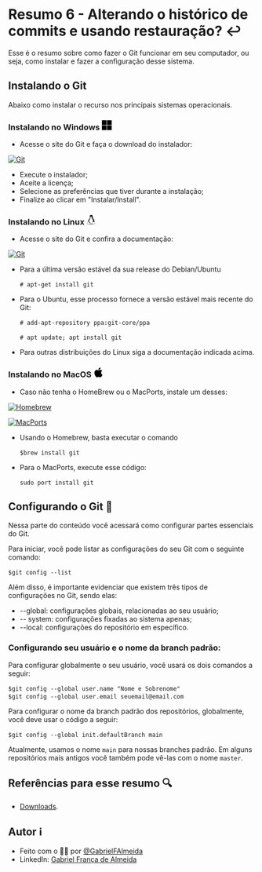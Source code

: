 # Resumo 6 - Alterando o histórico de commits e usando restauração? ↩️
Esse é o resumo sobre como fazer o Git funcionar em seu computador, ou seja, como instalar e fazer a configuração desse sistema.


## Instalando o Git 

Abaixo como instalar o recurso nos principais sistemas operacionais.

### Instalando no Windows <img alt="GitHub" src="./../assets/imagens/windows.png" width="20" height="20">

- Acesse o site do Git e faça o download do instalador:

[![Git](https://img.shields.io/badge/Download-81599F?style=for-the-badge&logo=git&logoColor=%23D9ECFF&logoSize=auto&label=Git&labelColor=81599F&color=3CD4D9)](https://git-scm.com/downloads/win)

- Execute o instalador;
- Aceite a licença;
- Selecione as preferências que tiver durante a instalação;
- Finalize ao clicar em "Instalar/Install".

### Instalando no Linux <img alt="GitHub" src="./../assets/imagens/linux.png" width="20" height="20">

- Acesse o site do Git e confira a documentação:

[![Git](https://img.shields.io/badge/Documentação-81599F?style=for-the-badge&logo=git&logoColor=%23D9ECFF&logoSize=auto&label=Git&labelColor=81599F&color=3CD4D9)](https://git-scm.com/downloads/linux)

- Para a última versão estável da sua release do Debian/Ubuntu

    ```
    # apt-get install git
    ```

- Para o Ubuntu, esse processo fornece a versão estável mais recente do Git:
    ```
    # add-apt-repository ppa:git-core/ppa
    ```

    ```
    # apt update; apt install git
    ```

- Para outras distribuições do Linux siga a documentação indicada acima.

### Instalando no MacOS <img alt="GitHub" src="./../assets/imagens/apple.png" width="20" height="20">

- Caso não tenha o HomeBrew ou o MacPorts, instale um desses:

[![Homebrew](https://img.shields.io/badge/Download-81599F?style=for-the-badge&logo=homebrew&logoColor=%23D9ECFF&logoSize=auto&label=Homebrew&labelColor=81599F&color=3CD4D9
)](https://brew.sh/)


[![MacPorts](https://img.shields.io/badge/Download-81599F?style=for-the-badge&logoColor=%23D9ECFF&logoSize=auto&label=MacPorts&labelColor=81599F&color=3CD4D9)](https://www.macports.org/install.php)

- Usando o Homebrew, basta executar o comando

    ```
    $brew install git
    ```

- Para o MacPorts, execute esse código:

    ```
    sudo port install git
    ```

## Configurando o Git 🔑

Nessa parte do conteúdo você acessará como configurar partes essenciais do Git.

Para iniciar, você pode listar as configurações do seu Git com o seguinte comando:

    $git config --list

Além disso, é importante evidenciar que existem três tipos de configurações no Git, sendo elas:
- --global: configurações globais, relacionadas ao seu usuário;
- -- system: configurações fixadas ao sistema apenas;
- --local: configurações do repositório em específico.

### Configurando seu usuário e o nome da branch padrão:
Para configurar globalmente o seu usuário, você usará os dois comandos a seguir:

    $git config --global user.name "Nome e Sobrenome"
    $git config --global user.email seuemail@email.com

Para configurar o nome da branch padrão dos repositórios, globalmente, você deve usar o código a seguir:

    $git config --global init.defaultBranch main

Atualmente, usamos o nome ```main``` para nossas branches padrão. Em alguns repositórios mais antigos você também pode vê-las com o nome ```master```.

## Referências para esse resumo 🔍

- [Downloads](https://git-scm.com/downloads).

## Autor ℹ️

- Feito com o 🫶🏻 por [@GabrielFAlmeida](https://github.com/GabrielFAlmeida)
- LinkedIn: [Gabriel França de Almeida](https://www.linkedin.com/in/gabriel-frnca/)
